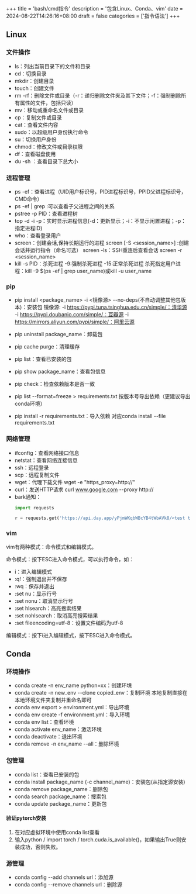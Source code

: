 +++
title = 'bash/cmd指令'
description = '包含Linux、Conda、vim'
date = 2024-08-22T14:26:16+08:00
draft = false
categories = ['指令语法']
+++

## Linux
### 文件操作
- ls：列出当前目录下的文件和目录
- cd：切换目录
- mkdir：创建目录
- touch：创建文件
- rm -rf：删除文件或目录（-r：递归删除文件夹及其下文件；-f：强制删除所有属性的文件，包括只读）
- mv：移动或重命名文件或目录
- cp：复制文件或目录
- cat：查看文件内容
- sudo：以超级用户身份执行命令
- su：切换用户身份
- chmod：修改文件或目录权限
- df：查看磁盘使用
- du -sh <directory>：查看目录下总大小

### 进程管理
- ps -ef：查看进程（UID用户标识号，PID进程标识号，PPID父进程标识号，CMD命令）
- ps -ef | grep <PID>:可以查看子父进程之间的关系
- pstree -p PID：查看进程树
- top -d -i -p：实时显示进程信息(-d：更新显示；-i：不显示闲置进程；-p：指定进程ID)
- who：查看登录用户
- screen：创建会话,保持长期运行的进程
    screen [-S <session_name>] <command>:创建会话并运行指令（命名可选）
    screen -ls：SSH重连后查看会话
    screen -r <session_name>
- kill -s PID：杀死进程
    -9:强制杀死进程
    -15:正常杀死进程
    杀死指定用户进程：kill -9 $(ps -ef | grep user_name)或kill -u user_name

### pip
- pip install <package_name> -i <镜像源> --no-deps(不自动调整其他包版本)：安装包
    镜像源:
    -i https://pypi.tuna.tsinghua.edu.cn/simple/：清华源
    -i https://pypi.doubanio.com/simple/：豆瓣源
    -i https://mirrors.aliyun.com/pypi/simple/：阿里云源

- pip uninstall package_name：卸载包
- pip cache purge：清理缓存

- pip list：查看已安装的包
- pip show package_name：查看包信息
- pip check：检查依赖版本是否一致

- pip list --format=freeze > requirements.txt
    按版本号导出依赖（更建议导出conda环境）
- pip install -r requirements.txt：导入依赖
    对应conda install --file requirements.txt

### 网络管理
- ifconfig：查看网络接口信息
- netstat：查看网络连接信息
- ssh：远程登录
- scp：远程复制文件
- wget：代理下载文件
    wget <link> -e "https_proxy=http://"
- curl：发送HTTP请求
    curl www.google.com --proxy http://
- bark通知：
    ```python
    import requests

    r = requests.get('https://api.day.app/yPjmWKqbWBcYB4tWbAVk8/<test title>/<test content>/?group=<test group>/?level=timeSensitive')
    ```

### vim
vim有两种模式：命令模式和编辑模式。

命令模式：按下ESC进入命令模式，可以执行命令，如：
- i：进入编辑模式
- :q!：强制退出并不保存
- :wq：保存并退出
- :set nu：显示行号
- :set nonu：取消显示行号
- :set hlsearch：高亮搜索结果
- :set nohlsearch：取消高亮搜索结果
- :set fileencoding=utf-8：设置文件编码为utf-8

编辑模式：按下i进入编辑模式，按下ESC进入命令模式。


## Conda
### 环境操作
- conda create -n env_name python=xx：创建环境
- conda create -n new_env --clone copied_env：复制环境
    本地复制直接在本地环境文件夹复制并重命名即可
- conda env export > environment.yml：导出环境
- conda env create -f environment.yml：导入环境
- conda env list：查看环境
- conda activate env_name：激活环境
- conda deactivate：退出环境
- conda remove -n env_name --all：删除环境

### 包管理
- conda list：查看已安装的包
- conda install package_name (-c channel_name)：安装包(从指定源安装)
- conda remove package_name：删除包
- conda search package_name：搜索包
- conda update package_name：更新包

#### 验证pytorch安装
1. 在对应虚拟环境中使用conda list查看
2. 输入python / import torch / torch.cuda.is_available()，如果输出True则安装成功，否则失败。

### 源管理
- conda config --add channels url：添加源
- conda config --remove channels url：删除源

